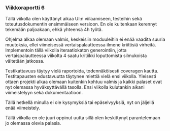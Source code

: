 ### Viikkoraportti 6

Tällä viikolla olen käyttänyt aikaa UI:n viilaamiseen, testeihin sekä toteutusdokumentin ensimmäiseen versioon. En ole kuitenkaan kerennyt tekemään paljoakaan, ehkä yhteensä 4h työtä.

Ohjelma alkaa olemaan valmis, keskeisiin moduuleihin ei enää vaadita suuria muutoksia, ellei viimeisessä vertaispalautteessa ilmene kriittisiä virheitä. Implementoin tällä viikolla iteraatiokaton generointiin, jotta vertaispalautteessa viikolta 4 saatu kritiikki loputtomista silmukoista vältetään jatkossa.

Testikattavuus täytyy vielä raportoida, todennäköisesti coveragen kautta. Testitapausten edustavuutta täytynee miettiä vielä ensi viikolla. Yleisesti ottaen projekti alkaa olemaan kuitenkin kohtuu valmis ja kaikki palaset ovat nyt olemassa hyväksyttävällä tasolla. Ensi viikolla kulutankin aikani viimeistelyyn sekä dokumentaatioon.

Tällä hetkellä minulla ei ole kysymyksiä tai epäselvyyksiä, nyt on jäljellä enää viimeistely.

Tällä viikolla en ole juuri oppinut uutta sillä olen keskittynyt parantelemaan jo olemassa olevia palasia.
